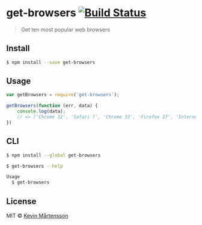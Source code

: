 # get-browsers [![Build Status](https://travis-ci.org/kevva/get-browsers.svg?branch=master)](https://travis-ci.org/kevva/get-browsers)

> Get ten most popular web browsers

## Install

```bash
$ npm install --save get-browsers
```

## Usage

```js
var getBrowsers = require('get-browsers');

getBrowsers(function (err, data) {
    console.log(data);
    // => ['Chrome 32', 'Safari 7', 'Chrome 33', 'Firefox 27', 'Internet Explorer 11', 'Firefox 26', 'Internet Explorer 8', 'Safari 6', 'Android 4', 'Internet Explorer 10']
})
```

## CLI

```bash
$ npm install --global get-browsers
```

```bash
$ get-browsers --help

Usage
  $ get-browsers
```

## License

MIT © [Kevin Mårtensson](https://github.com/kevva)
